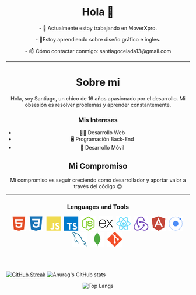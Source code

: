 <h1 align="center">Hola 👋</h1>

<p align="center"> - 🔭 Actualmente estoy trabajando en MoverXpro.</p> <p
<p align="center"> - 🌱Estoy aprendiendo sobre diseño gráfico e ingles.</p> <p
<p align="center"> - 📫 Cómo contactar conmigo: santiagocelada13@gmail.com</p>

---

<div align="center">
 
# Sobre mi

Hola, soy Santiago, un chico de 16 años apasionado por el desarrollo. Mi obsesión es resolver problemas y aprender constantemente.

### Mis Intereses

- 👨‍💻 Desarrollo Web
- 🖥️ Programación Back-End
- 📱 Desarrollo Móvil

## Mi Compromiso

Mi compromiso es seguir creciendo como desarrollador y aportar valor a través del código 😊

</div>

---

<div align="center">
  <h3> Lenguages and Tools </h3>
  <div>
    <img src="https://github.com/devicons/devicon/blob/master/icons/html5/html5-plain.svg" width="40" height="40">&nbsp;
    <img src="https://github.com/devicons/devicon/blob/master/icons/css3/css3-plain.svg" width="40" height="40">&nbsp;
    <img src="https://github.com/devicons/devicon/blob/master/icons/javascript/javascript-plain.svg" width="40" height="40">&nbsp;
    <img src="https://github.com/devicons/devicon/blob/master/icons/typescript/typescript-plain.svg" width="40" height="40">&nbsp;
    <img src="https://github.com/devicons/devicon/blob/master/icons/nodejs/nodejs-plain.svg" width="40" height="40">&nbsp;
    <img src="https://github.com/devicons/devicon/blob/master/icons/express/express-original.svg" width="40" height="40">&nbsp;
    <img src="https://github.com/devicons/devicon/blob/master/icons/react/react-original.svg" width="40" height="40">&nbsp;
    <img src="https://github.com/devicons/devicon/blob/master/icons/redux/redux-original.svg" width="40" height="40">&nbsp;
    <img src="https://github.com/devicons/devicon/blob/master/icons/angularjs/angularjs-plain.svg" width="40" height="40">&nbsp;
    <img src="https://github.com/devicons/devicon/blob/master/icons/ionic/ionic-original.svg" width="40" height="40">&nbsp;
    <img src="https://github.com/devicons/devicon/blob/master/icons/mysql/mysql-plain.svg" width="40" height="40">&nbsp;
    <img src="https://github.com/devicons/devicon/blob/master/icons/mongodb/mongodb-plain.svg" width="40" height="40">&nbsp;
    <img src="https://github.com/devicons/devicon/blob/master/icons/git/git-original.svg" width="40" height="40">&nbsp;
  </div>  
</div>

<br>
<br>
<br>

<div align="left">


[![GitHub Streak](https://streak-stats.demolab.com?user=ADSI-CELADA&theme=radical&hide_border=true&date_format=n%2Fj%5B%2FY%5D&mode=weekly)](https://git.io/streak-stats)
![Anurag's GitHub stats](https://github-readme-stats.vercel.app/api?username=ADSI-CELADA&show_icons=true&theme=radical)

 <div align="center">
  
  ![Top Langs](https://github-readme-stats.vercel.app/api/top-langs/?username=ADSI-CELADA&hide_progress=true&theme=radical)
 </div>

 
</div>




